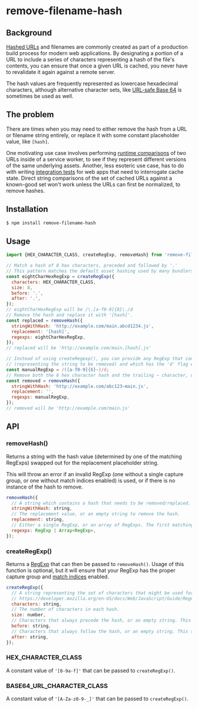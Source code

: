 # remove-filename-hash

## Background

[Hashed URLs](https://bundlers.tooling.report/hashing/) and filenames are commonly created as part
of a production build process for modern web applications. By designating a portion of a URL to
include a series of characters representing a hash of the file's contents, you can ensure that once
a given URL is cached, you never have to revalidate it again against a remote server.

The hash values are frequently represented as lowercase hexadecimal characters, although
alternative character sets, like [URL-safe Base 64](https://www.rfc-editor.org/rfc/rfc4648#section-5)
is sometimes be used as well.

## The problem

There are times when you may need to either remove the
hash from a URL or filename string entirely, or replace it with some constant placeholder value,
like `[hash]`.

One motivating use case involves performing
[runtime comparisons](https://jeffy.info/2021/10/10/smart-caching-hashes.html) of two URLs inside of
a service worker, to see if they represent different versions of the same underlying assets.
Another, less esoteric use case, has to do with writing
[integration tests](https://github.com/jeffposnick/yt-playlist-notifier/blob/add56f0b9c9d237a57b0d9126dd7b250ddefd910/tests/sw.spec.ts)
for web apps that need to interrogate cache state. Direct string comparisons of the set of cached
URLs against a known-good set won't work unless the URLs can first be normalized, to remove hashes.

## Installation

```sh
$ npm install remove-filename-hash
```

## Usage

```js
import {HEX_CHARACTER_CLASS, createRegExp, removeHash} from 'remove-filename-hash';

// Match a hash of 8 hex characters, preceded and followed by '.'
// This pattern matches the default asset hashing used by many bundlers.
const eightCharHexRegExp = createRegExp({
  characters: HEX_CHARACTER_CLASS,
  size: 8,
  before: '.',
  after: '.',
});
// eightCharHexRegExp will be /\.[a-f0-9]{8}\./d
// Remove the hash and replace it with '[hash]'. 
const replaced = removeHash({
  stringWithHash: 'http://example.com/main.abcd1234.js',
  replacement: '[hash]',
  regexps: eightCharHexRegExp,
});
// replaced will be 'http://example.com/main.[hash].js'

// Instead of using createRegexp(), you can provide any RegExp that contains one capture group
// (representing the string to be removed) and which has the 'd' flag enabled.
const manualRegExp = /([a-f0-9]{6}~)/d;
// Remove both the 6 hex character hash and the trailing ~ character, using '' as the replacement.
const removed = removeHash({
  stringWithHash: 'http://example.com/abc123~main.js',
  replacement: '',
  regexps: manualRegExp,
});
// removed will be 'http://example.com/main.js'
```

## API

### removeHash()

Returns a string with the hash value (determined by one of the matching RegExps) swapped out for the
replacement placeholder string.

This will throw an error if an invalid RegExp (one without a single capture group, or one without
match indices enabled) is used, or if there is no instance of the hash to remove.

```js
removeHash({
  // A string which contains a hash that needs to be removed/replaced.
  stringWithHash: string,
  // The replacement value, or an empty string to remove the hash.
  replacement: string,
  // Either a single RegExp, or an array of RegExps. The first matching pattern is used.
  regexps: RegExp | Array<RegExp>,
});
```

### createRegExp()

Returns a
[RegExp](https://developer.mozilla.org/en-US/docs/Web/JavaScript/Reference/Global_Objects/RegExp)
that can then be passed to `removeHash()`. Usage of this function is optional, but it will ensure
that your RegExp has the proper capture group and
[match indices](https://v8.dev/features/regexp-match-indices) enabled.

```js
createRegExp({
  // A string representing the set of characters that might be used for the hash. See
  // https://developer.mozilla.org/en-US/docs/Web/JavaScript/Guide/Regular_Expressions/Character_Classes
  characters: string,
  // The number of characters in each hash.
  size: number,
  // Characters that always precede the hash, or an empty string. This string won't be replaced.
  before: string,
  // Characters that always follow the hash, or an empty string. This string won't be replaced.
  after: string,
});
```

### HEX_CHARACTER_CLASS

A constant value of `'[0-9a-f]'` that can be passed to `createRegExp()`.

### BASE64_URL_CHARACTER_CLASS

A constant value  of `'[A-Za-z0-9-_]'` that can be passed to `createRegExp()`.
